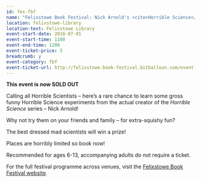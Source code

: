 ```yaml
---
id: fex-fbf
name: "Felixstowe Book Festival: Nick Arnold's <cite>Horrible Science</cite> Lab for ages 6-13 - SOLD OUT"
location: felixstowe-library
location-text: Felixstowe Library
event-start-date: 2018-07-01
event-start-time: 1100
event-end-time: 1200
event-ticket-price: 5
breadcrumb: y
event-category: fbf
event-ticket-url: http://felixstowe-book-festival.bitballoon.com/event?event=150336
---
```


**This event is now SOLD OUT**

Calling all Horrible Scientists – here’s a rare chance to learn some gross funny Horrible Science experiments from the actual creator of the <cite>Horrible Science</cite> series – Nick Arnold!

Why not try them on your friends and family – for extra-squishy fun?

The best dressed mad scientists will win a prize!

Places are horribly limited so book now!

Recommended for ages 6-13, accompanying adults do not require a ticket.

For the full festival programme across venues, visit the [Felixstowe Book Festival website](https://felixstowebookfestival.co.uk/).
